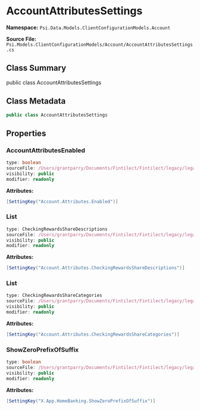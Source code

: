 # AccountAttributesSettings

**Namespace:** `Psi.Data.Models.ClientConfigurationModels.Account`

**Source File:** `Psi.Models.ClientConfigurationModels/Account/AccountAttributesSettings.cs`

## Class Summary

public class AccountAttributesSettings

## Class Metadata

```typescript
public class AccountAttributesSettings
```

## Properties

### AccountAttributesEnabled

```typescript
type: boolean
sourceFile: /Users/grantparry/Documents/Fintilect/Fintilect/legacy/legacy-apis/Psi.Models.ClientConfigurationModels/Account/AccountAttributesSettings.cs
visibility: public
modifier: readonly
```

**Attributes:**
```csharp
[SettingKey("Account.Attributes.Enabled")]
```

### List

```typescript
type: CheckingRewardsShareDescriptions
sourceFile: /Users/grantparry/Documents/Fintilect/Fintilect/legacy/legacy-apis/Psi.Models.ClientConfigurationModels/Account/AccountAttributesSettings.cs
visibility: public
modifier: readonly
```

**Attributes:**
```csharp
[SettingKey("Account.Attributes.CheckingRewardsShareDescriptions")]
```

### List

```typescript
type: CheckingRewardsShareCategories
sourceFile: /Users/grantparry/Documents/Fintilect/Fintilect/legacy/legacy-apis/Psi.Models.ClientConfigurationModels/Account/AccountAttributesSettings.cs
visibility: public
modifier: readonly
```

**Attributes:**
```csharp
[SettingKey("Account.Attributes.CheckingRewardsShareCategories")]
```

### ShowZeroPrefixOfSuffix

```typescript
type: boolean
sourceFile: /Users/grantparry/Documents/Fintilect/Fintilect/legacy/legacy-apis/Psi.Models.ClientConfigurationModels/Account/AccountAttributesSettings.cs
visibility: public
modifier: readonly
```

**Attributes:**
```csharp
[SettingKey("X.App.HomeBanking.ShowZeroPrefixOfSuffix")]
```
